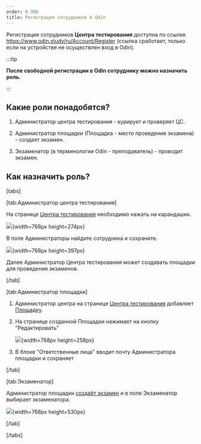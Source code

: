 ```yaml
---
order: 0.996
title: Регистрация сотрудников в Odin
---
```


Регистрация сотрудников **Центра тестирования** доступна по ссылке <https://www.odin.study/ru/Account/Register> (ссылка сработает, только если на устройстве не осуществлен вход в Odin).

:::tip 

**После свободной регистрации в Odin сотруднику можно назначить роль.**

:::

## **Какие роли понадобятся?**

1. Администратор центра тестирования - курирует и проверяет ЦС.

2. Администратор площадки (Площадка - место проведения экзамена) - создает экзамен.

3. Экзаменатор (в терминологии Odin - преподаватель) - проводит экзамен.

## **Как назначить роль?**

[tabs]

[tab:Администратор центра тестирования]

На странице [Центра тестирования](https://www.odin.study/ru/Division/Info/2924) необходимо нажать на карандашик.

![](./registraciya-sotrudnikov-v-odin.png){width=768px height=274px}

В поле Администраторы найдите сотрудника и сохраните.

![](./registraciya-sotrudnikov-v-odin-2.png){width=768px height=397px}

Далее Администратор Центра тестирования может создавать площадки для проведения экзаменов.

[/tab]

[tab:Администратор площадки]

1. Администратор центра на странице [Центра тестирования](https://www.odin.study/ru/Division/Info/2924) добавляет [Площадку](./dobavit-ploshadki).

2. На странице созданной Площадки нажимает на кнопку "Редактировать"

   ![](./registraciya-sotrudnikov-v-odin-3.png){width=768px height=258px}

3. В блоке "Ответственные лица" вводит почту Администратора площадки и сохраняет

[/tab]

[tab:Экзаменатор]

Администратор площадки [создаёт экзамен](./dobavit-ekzamen) и в поле Экзаменатор выбирает экзаменатора.

![](./registraciya-sotrudnikov-v-odin-4.png){width=768px height=530px}

[/tab]

[/tabs]